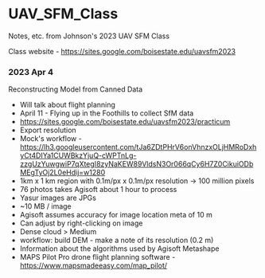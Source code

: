 # UAV_SFM_Class
Notes, etc. from Johnson's 2023 UAV SFM Class

Class website - https://sites.google.com/boisestate.edu/uavsfm2023

### 2023 Apr 4
Reconstructing Model from Canned Data

* Will talk about flight planning
* April 11 - Flying up in the Foothills to collect SfM data
* https://sites.google.com/boisestate.edu/uavsfm2023/practicum
* Export resolution
* Mock's workflow - https://lh3.googleusercontent.com/tJa6ZDtPHrV6onVhnzxOLjHMRoDxhyCt4DIYa1CUWBkzYjuQ-cWPTnLg-zzgUzYuwgwiP7qXtegI8zyNaKEW89VldsN3Or066qCy6H7Z0CikuiODbMEgTyOj2L0eHdij=w1280
* 1km x 1 km region with 0.1m/px x 0.1m/px resolution -> 100 million pixels
* 76 photos takes Agisoft about 1 hour to process
* Yasur images are JPGs
* ~10 MB / image
* Agisoft assumes accuracy for image location meta of 10 m
* Can adjust by right-clicking on image
* Dense cloud > Medium
* workflow: build DEM - make a note of its resolution (0.2 m)
* Information about the algorithms used by Agisoft Metashape
* MAPS Pilot Pro drone flight planning software - https://www.mapsmadeeasy.com/map_pilot/
